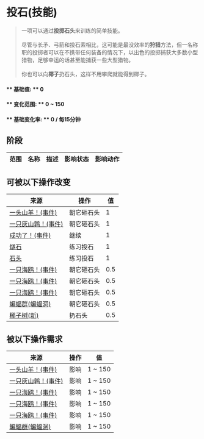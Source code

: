 # 投石(技能)  
> 一项可以通过<b>投掷石头</b>来训练的简单技能。<br><br>尽管与长矛、弓箭和投石索相比，这可能是最没效率的<b>狩猎</b>方法，但一名称职的投掷者可以在不携带任何装备的情况下，以出色的投掷捕获大多数小型猎物，足够幸运的话甚至能捕获一些大型猎物。<br><br>你也可以向<b>椰子</b>扔石头，这样不用攀爬就能得到椰子。  
  
#### ** 基础值: ** 0   
#### ** 变化范围: ** 0 ~ 150  
#### ** 基础变化率: ** 0 / 每15分钟  
## 阶段  
范围  |  名称  |  描述  |  影响状态  |  影响动作  
----  |  ----  |  ----  |  ----  |  ----  
## 可被以下操作改变  
来源  |  操作  |  值  
----  |  ----  |  ----  
[一头山羊！(事件)](Event_GoatFight.md)  |  朝它砸石头  |  1  
[一只灰山鹑！(事件)](Event_PartridgeFight.md)  |  朝它砸石头  |  1  
[成功了！(事件)](Event_CoconutHit.md)  |  继续  |  1  
[燧石](Flint.md)  |  练习投石  |  1  
[石头](Stone.md)  |  练习投石  |  1  
[一只海鸥！(事件)](Event_SeagullFight.md)  |  朝它砸石头  |  0.5  
[一只海鸥！(事件)](Event_SeagullRaid.md)  |  朝它砸石头  |  0.5  
[一只海鸥！(事件)](Event_SeagullRaidCrop.md)  |  朝它砸石头  |  0.5  
[蝙蝠群(蝙蝠洞)](BatColony.md)  |  朝它砸石头  |  0.5  
[椰子树(新)](PalmTreeNew.md)  |  扔石头  |  0.5  
## 被以下操作需求  
来源  |  操作  |  值  
----  |  ----  |  ----  
[一头山羊！(事件)](Event_GoatFight.md)  |  影响  |  1 ~ 150  
[一只灰山鹑！(事件)](Event_PartridgeFight.md)  |  影响  |  1 ~ 150  
[一只海鸥！(事件)](Event_SeagullFight.md)  |  影响  |  1 ~ 150  
[一只海鸥！(事件)](Event_SeagullRaid.md)  |  影响  |  1 ~ 150  
[一只海鸥！(事件)](Event_SeagullRaidCrop.md)  |  影响  |  1 ~ 150  
[蝙蝠群(蝙蝠洞)](BatColony.md)  |  影响  |  1 ~ 150  

